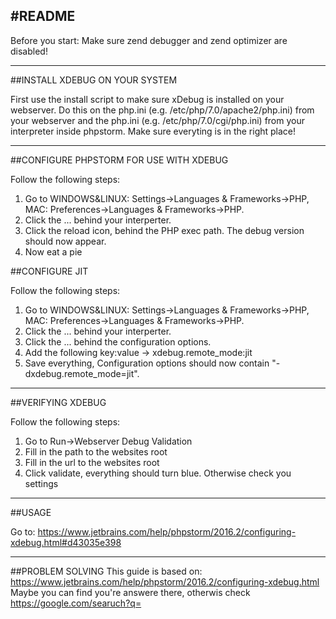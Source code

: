 
#README
-------------------------------------------------

Before you start:
Make sure zend debugger and zend optimizer are disabled!

-------------------------------------------------

##INSTALL XDEBUG ON YOUR SYSTEM

First use the install script to make sure xDebug is installed on your webserver. 
Do this on the php.ini (e.g. /etc/php/7.0/apache2/php.ini) from your webserver and the php.ini (e.g. /etc/php/7.0/cgi/php.ini) from your interpreter inside phpstorm. Make sure everyting is in the right place! 

-------------------------------------------------

##CONFIGURE PHPSTORM FOR USE WITH XDEBUG

Follow the following steps:
1. Go to WINDOWS&LINUX: Settings->Languages & Frameworks->PHP, MAC: Preferences->Languages & Frameworks->PHP.
2. Click the ... behind your interperter.
3. Click the reload icon, behind the PHP exec path. The debug version should now appear.
4. Now eat a pie

##CONFIGURE JIT

Follow the following steps:
1. Go to WINDOWS&LINUX: Settings->Languages & Frameworks->PHP, MAC: Preferences->Languages & Frameworks->PHP.
2. Click the ... behind your interperter.
3. Click the ... behind the configuration options.
4. Add the following key:value -> xdebug.remote_mode:jit
5. Save everything, Configuration options should now contain "-dxdebug.remote_mode=jit".

-------------------------------------------------

##VERIFYING XDEBUG

Follow the following steps:
1. Go to Run->Webserver Debug Validation
2. Fill in the path to the websites root
3. Fill in the url to the websites root
4. Click validate, everything should turn blue. Otherwise check you settings

-------------------------------------------------

##USAGE

Go to: https://www.jetbrains.com/help/phpstorm/2016.2/configuring-xdebug.html#d43035e398

-------------------------------------------------

##PROBLEM SOLVING
This guide is based on: https://www.jetbrains.com/help/phpstorm/2016.2/configuring-xdebug.html
Maybe you can find you're answere there, otherwis check https://google.com/searuch?q=<YOUQUESTION>